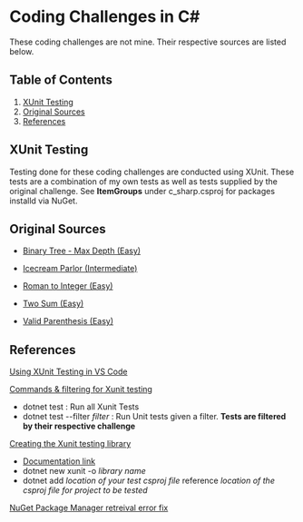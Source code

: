 # Coding Challenges in C#
These coding challenges are not mine.  Their respective sources are listed below. 

## Table of Contents
1. [XUnit Testing](#tests)
1. [Original Sources](#orig)
1. [References](#ref)

## <a name="tests"></a> XUnit Testing
Testing done for these coding challenges are conducted using XUnit.
These tests are a combination of my own tests as well as tests supplied by the original challenge.
See **ItemGroups** under c_sharp.csproj for packages installd via NuGet.

## <a name="orig"></a> Original Sources

- [Binary Tree - Max Depth (Easy)](https://leetcode.com/problems/maximum-depth-of-binary-tree/description/)

- [Icecream Parlor (Intermediate)](https://www.hackerrank.com/challenges/icecream-parlor/problem?isFullScreen=true)

- [Roman to Integer (Easy)](https://leetcode.com/problems/roman-to-integer/description/) 

- [Two Sum (Easy)](https://leetcode.com/problems/two-sum/) 

- [Valid Parenthesis (Easy)](https://leetcode.com/problems/valid-parentheses/description/)



## <a name="refs"></a> References 

[Using XUnit Testing in VS Code](https://www.youtube.com/watch?v=HQmbAdjuB88)

[Commands & filtering for Xunit testing](https://learn.microsoft.com/en-us/dotnet/core/testing/selective-unit-tests?pivots=xunit)
- dotnet test : Run all Xunit Tests
- dotnet test --filter _filter_ : Run Unit tests given a filter. **Tests are filtered by their respective challenge**

[Creating the Xunit testing library](https://www.youtube.com/watch?v=04nzwCE_nw0)
- [Documentation link](https://code.visualstudio.com/docs/csharp/testing)
- dotnet new xunit -o _library name_
- dotnet add _location of your test csproj file_ reference _location of the csproj file for project to be tested_

[NuGet Package Manager retreival error fix](https://stackoverflow.com/questions/58108809/versioning-information-could-not-be-retrieved-from-the-nuget-package-repository)


